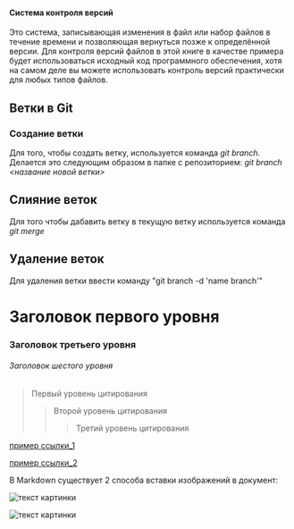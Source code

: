 #### Система контроля версий
Это система, записывающая изменения в файл или набор файлов в течение времени и позволяющая вернуться позже к определённой версии. Для контроля версий файлов в этой книге в качестве примера будет использоваться исходный код программного обеспечения, хотя на самом деле вы можете использовать контроль версий практически для любых типов файлов.

## Ветки в Git

### Создание ветки

Для того, чтобы создать ветку, используется команда *git branch*. Делается это следующим образом в папке с репозиторием: *git branch <название новой ветки>*

## Слияние веток

Для того чтобы дабавить ветку в текущую ветку используется команда *git merge <name branch>*

## Удаление веток
Для удаления ветки ввести команду "git branch -d 'name branch'"

#  Заголовок первого уровня
### Заголовок третьего уровня
###### Заголовок шестого уровня

> Первый уровень цитирования
>> Второй уровень цитирования
>>> Третий уровень цитирования

[пример ссылки_1](http://test/ "подсказка при наведении")


[пример ссылки_2][id_1]

[id_1]: http://test/ "подсказка при наведении"

В Markdown существует 2 способа вставки изображений в документ:

![текст картинки](image.jpg "Подсказка")

![текст картинки][pic]

[pic]: image.jpg "подсказка"